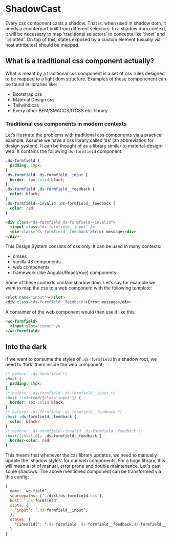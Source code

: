 # ShadowCast

Every css component casts a shadow.
That is: when used in shadow dom, it needs a counterpart built from different selectors.
In a shadow dom context, it will be necessary to map ‘traditional selectors’ to concepts like ‘:host’ and ‘::slotted’.
On top of this, states exposed by a custom element (usually via host attributes) should be mapped.

## What is a traditional css component actually?

What is meant by a traditional css component is a set of css rules designed to be mapped to a light dom structure.
Examples of these compononent can be found in libraries like:

- Bootstrap css
- Material Design css
- Tailwind css
- Every other BEM/SMACCS/ITCSS etc. library...

### Traditional css components in modern contexts

Let’s illustrate the problems with traditional css components via a practical example.
Assume we have a css library called ‘ds’ (an abbreviation for design system).
It can be thought of as a library similar to material-design-web.
It contains the following `ds-formfield` component:

```css
.ds-formfield {
  padding: 10px;
}
.ds-formfield .ds-formfield__input {
  border: 1px solid black;
}
.ds-formfield .ds-formfield__feedback {
  color: black;
}
.ds-formfield--invalid .ds-formfield__feedback {
  color: red;
}
```

```html
<div class="ds-formfield ds-formfield--invalid">
  <input class="ds-formfield__input" />
  <div class="ds-formfield__feedback">Error message</div>
</div>
```

This Design System consists of css only. It can be used in many contexts:

- cmses
- vanilla JS components
- web components
- framework (like Angular/React/Vue) components

Some of these contexts contain shadow dom.
Let’s say for example we want to map the css to a web component with the following template:

```html
<slot name="input"></slot>
<div class="ds-formfield__feedback">Error message</div>
```

A consumer of the web component would then use it like this:

```html
<wc-formfield>
  <input slot="input" />
</wc-formfield>
```

## Into the dark

If we want to consume the styles of `.ds-formfield` in a shadow root, we need to ‘fork’ them
inside the web component;

```css
/* before: .ds-formfield */
:host {
  padding: 10px;
}
/* before: .ds-formfield .ds-formfield__input */
:host ::slotted([slot='input']) {
  border: 1px solid black;
}
/* before: .ds-formfield .ds-formfield__feedback */
:host .ds-formfield__feedback {
  color: black;
}
/* before: .ds-formfield--invalid .ds-formfield__feedback */
:host([invalid]) .ds-formfield__feedback {
  border-color: red;
}
```

This means that whenever the css library updates, we need to manually update the 'shadow styles'
for our web components.
For a huge library, this will mean a lot of manual, error prone and double maintenance.
Let's cast some shadows. The above mentioned component can be transformed via this config:

```js
{
  name: ‘wc-field’,
  sourcepaths: [‘./dist/ds-formfield.css’],
  host: ‘.ds-formfield’,
  slots: {
    ‘input’: ‘.ds-formfield__input’;
  },
  states: {
    ‘[invalid]’: ‘.ds-formfield .ds-formfield__feedback.ds-formfield__feedback—invalid’;
  }
}
```
